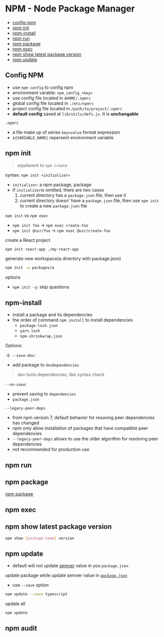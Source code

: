 # NPM - Node Package Manager

* [config npm](#config-npm)
* [npm init](#npm-init)
* [npm-install](#npm-install)
* [npm run](#npm-run)
* [npm package](#npm-package)
* [npm exec](#npm-exec)
* [npm show latest package version](#npm-show-latest-package-version)
* [npm update](#npm-update)

## Config NPM

- use `npm config` to config npm
- environment varable: `npm_config_<key>`
- use config file located in `$HOME/.npmrc`
- global config file located in `./etc/npmrc`
- project config file located in `/path/to/project/.npmrc`
- **default config** saved at `lib/utils/defs.js`. It is **unchangable**

`.npmrc`

- a file make up of series `key=value` format expression
- `${VARIABLE_NAME}` repersent environment variable

## npm init

> equilavent to `npm create`

syntax: `npm init <initializer>`

- `initializer`: a npm package, package
- if `initializer`is omitted, there are two cases
  1. current directory has a `package.json` file, then use it
  2. current directory doesn' have a `package.json` file, then use `npm init` to create a new `package.json` file

`npm init` vs `npm exec`

- `npm init foo` $\rightarrow$ `npm exec create-foo`
- `npm init @usr/foo` $\rightarrow$ `npm exec @usr/create-foo`

create a React project

```bash
npm init react-app ./my-react-app
```

generate new workspace(a directory with package.json)

```bash
npm init -w packages/a
```

options

- `npm init -y`: skip questions

## npm-install

- install a package and its dependencies
- the order of command `npm install` to install dependencies
  - `package-lock.json`
  - `yarn.lock`
  - `npm-shrinkwrap.json`

Options:

`-D --save-dev`:

- add package to `devDependencies`

> dev tools dependencies, like syntax check

`--no-save`:

- prevent saving to `dependencies`
- `package.json`

`--legacy-peer-deps`

- from npm version 7, default behavior for resoving peer dependencies has changed
- npm only allow installation of packages that have compatible peer dependencies
- `--legacy-peer-deps` allows to use the older algorithm for resolving peer dependencies
- not recommended for production use

## npm run


## npm package

[npm package](nodejs-npm-package.md)

## npm exec

## npm show latest package version

```bash
npm show [package-name] version
```

## npm update

- default will not update [semver](semantic-versioning.md) value in you `package.json`

update package while update semver value in [`package.json`](nodejs-package-json.md)

- use `--save` option

```sh
npm update --save typescript
```

update all

```sh
npm update
```

## npm audit


